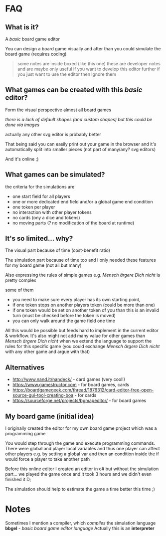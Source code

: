 # FAQ

## What is it?

A *basic* board game editor

You can design a board game visually and after than you could simulate the board game (requires coding)

>some notes are inside boxed (like this one) these are developer notes and are maybe only useful if you want to develop this editor further
>if you just want to use the editor then ignore them

## What games can be created with this *basic* editor?

Form the visual perspective almost all board games

*there is a lack of default shapes (and custom shapes) but this could be done via images*

actually any other svg editor is probably better

That being said you can easily print out your game in the browser and it's automatically split into smaller pieces (not part of many/any? svg editors)

And it's online ;)

## What games can be simulated?

the criteria for the simulations are

- one start field for all players
- one or more dedicated end field and/or a global game end condition
- one token per player
- no interaction with other player tokens
- no cards (ony a dice and tokens)
- no moving parts (? no modification of the board at runtime)


## It's so limited... why?

The visual part because of time (cost-benefit ratio)

The simulation part because of time too and i only needed these features for my board game (not all but many)

Also expressing the rules of simple games e.g. *Mensch ärgere Dich nicht* is pretty complex

some of them
- you need to make sure every player has its own starting point,
- if one token stops on another players token (could be more than one)
- if one token would be set on another token of you than this is an invalid turn (must be checked before the token is moved)
- you can only walk around the game field one time

All this would be possible but feeds hard to implement in the current editor & workflow.
It's also might not add many value for other games than *Mensch ärgere Dich nicht* when we extend
the language to support the rules for this specific game (you could exchange *Mensch ärgere Dich nicht* with any other game and argue with that)

## Alternatives

- http://www.nand.it/nandeck/ - card games (very cool!)
- https://www.gamestructor.com - for board games, cards
- https://boardgamegeek.com/thread/1876312/card-editor-free-open-source-gui-tool-creating-boa - for cards
- https://sourceforge.net/projects/bgmapeditor/ - for board games

## My board game (initial idea)

I originally created the editor for my own board game project which was a programming game

You would step through the game and execute programming commands.
There were global and player local variables and thus one player can affect other players e.g. by setting a global var and then an condition inside the if would force a player to take another path

Before this online editor I created an editor in c# but without the simulation part... we played the game once and it took 3 hours and we didn't even finished it D;

The simulation should help to estimate the game a time better this time ;)

# Notes

Sometimes I mention a compiler, which *compiles* the simulation language **bbgel** - *basic board game editor language*
Actually this is an **interpreter**
